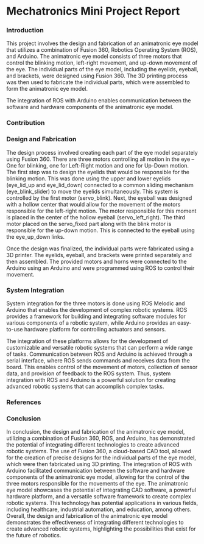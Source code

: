 # Mechatronics Mini Project Report

### Introduction

This project involves the design and fabrication of an animatronic eye model that utilizes a combination of Fusion 360, Robotics Operating System (ROS), and Arduino. The animatronic eye model consists of three motors that control the blinking motion, left-right movement, and up-down movement of the eye. The individual parts of the eye model, including the eyelids, eyeball, and brackets, were designed using Fusion 360. The 3D printing process was then used to fabricate the individual parts, which were assembled to form the animatronic eye model. 

The integration of ROS with Arduino enables communication between the software and hardware components of the animatronic eye model. 

### Contribution 

<Later>

### Design and Fabrication 

The design process involved creating each part of the eye model separately using Fusion 360. There are three motors controlling all motion in the eye – One for blinking, one for Left-Right motion and one for Up-Down motion. The first step was to design the eyelids that would be responsible for the blinking motion. This was done using the upper and lower eyelids (eye_lid_up and eye_lid_down) connected to a common sliding mechanism (eye_blink_slider) to move the eyelids simultaneously. This system is controlled by the first motor (servo_blink). Next, the eyeball was designed with a hollow center that would allow for the movement of the motors responsible for the left-right motion. The motor responsible for this moment is placed in the center of the hollow eyeball (servo_left_right). The third motor placed on the servo_fixed part along with the blink motor is responsible for the up-down motion. This is connected to the eyeball using the eye_up_down links.  

Once the design was finalized, the individual parts were fabricated using a 3D printer. The eyelids, eyeball, and brackets were printed separately and then assembled. The provided motors and horns were connected to the Arduino using an Arduino and were programmed using ROS to control their movement. 

### System Integration 

System integration for the three motors is done using ROS Melodic and Arduino that enables the development of complex robotic systems. ROS provides a framework for building and integrating software modules for various components of a robotic system, while Arduino provides an easy-to-use hardware platform for controlling actuators and sensors. 

The integration of these platforms allows for the development of customizable and versatile robotic systems that can perform a wide range of tasks. Communication between ROS and Arduino is achieved through a serial interface, where ROS sends commands and receives data from the board. This enables control of the movement of motors, collection of sensor data, and provision of feedback to the ROS system. Thus, system integration with ROS and Arduino is a powerful solution for creating advanced robotic systems that can accomplish complex tasks. 


### References 
<Later>

### Conclusion
In conclusion, the design and fabrication of the animatronic eye model, utilizing a combination of Fusion 360, ROS, and Arduino, has demonstrated the potential of integrating different technologies to create advanced robotic systems. The use of Fusion 360, a cloud-based CAD tool, allowed for the creation of precise designs for the individual parts of the eye model, which were then fabricated using 3D printing. The integration of ROS with Arduino facilitated communication between the software and hardware components of the animatronic eye model, allowing for the control of the three motors responsible for the movements of the eye. The animatronic eye model showcases the potential of integrating CAD software, a powerful hardware platform, and a versatile software framework to create complex robotic systems. This technology has potential applications in various fields, including healthcare, industrial automation, and education, among others. Overall, the design and fabrication of the animatronic eye model demonstrates the effectiveness of integrating different technologies to create advanced robotic systems, highlighting the possibilities that exist for the future of robotics. 